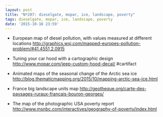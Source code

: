 ```yaml
---
layout: post
title: "Nº207: dieselgate, mopar, ice, landscape, poverty"
tags: dieselgate, mopar, ice, landscape, poverty 
date: '2015-10-16 23:59'
---
```


* European map of diesel pollution, with values measured at different locations
  http://graphics.wsj.com/mapped-europes-pollution-problem/#41.4551,2.0915

* Tuning your car hood with a cartographic design
  http://www.mopar.com/jeep-custom-hood-decal/ #cartifact

* Animated maps of the seasonal change of the Arctic sea ice
  http://blog.thematicmapping.org/2015/10/mapping-arctic-sea-ice.html

* France big landscape units map
  http://geotheque.org/carte-des-paysages-ruraux-francais-bouron-georges/

* The map of the photographic USA poverty report
  http://www.msnbc.com/interactives/geography-of-poverty/index.html
